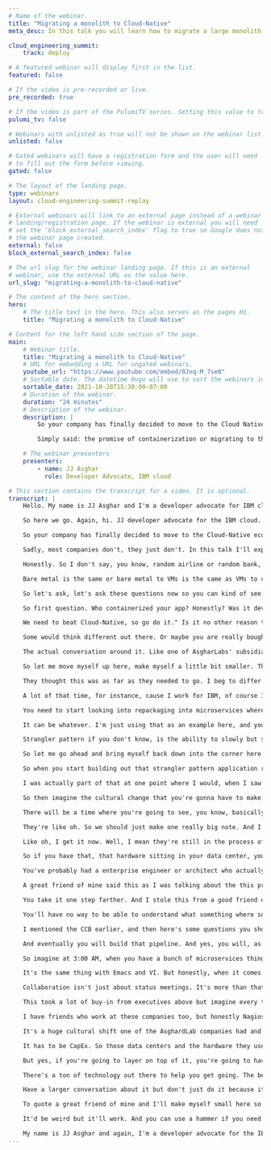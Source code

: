 ```yaml
---
# Name of the webinar.
title: "Migrating a monolith to Cloud-Native"
meta_desc: In this talk you will learn how to migrate a large monolith codebase to Cloud-Native and learn a few gotchas along the way.

cloud_engineering_summit:
    track: deploy

# A featured webinar will display first in the list.
featured: false

# If the video is pre-recorded or live.
pre_recorded: true

# If the video is part of the PulumiTV series. Setting this value to true will list the video in the "PulumiTV" section.
pulumi_tv: false

# Webinars with unlisted as true will not be shown on the webinar list
unlisted: false

# Gated webinars will have a registration form and the user will need
# to fill out the form before viewing.
gated: false

# The layout of the landing page.
type: webinars
layout: cloud-engineering-summit-replay

# External webinars will link to an external page instead of a webinar
# landing/registration page. If the webinar is external you will need
# set the 'block_external_search_index' flag to true so Google does not index
# the webinar page created.
external: false
block_external_search_index: false

# The url slug for the webinar landing page. If this is an external
# webinar, use the external URL as the value here.
url_slug: "migrating-a-monolith-to-cloud-native"

# The content of the hero section.
hero:
    # The title text in the hero. This also serves as the pages H1.
    title: "Migrating a monolith to Cloud-Native"

# Content for the left hand side section of the page.
main:
    # Webinar title.
    title: "Migrating a monolith to Cloud-Native"
    # URL for embedding a URL for ungated webinars.
    youtube_url: "https://www.youtube.com/embed/0Jnq-M_7se0"
    # Sortable date. The datetime Hugo will use to sort the webinars in date order.
    sortable_date: 2021-10-20T15:30:00-07:00
    # Duration of the webinar.
    duration: "24 minutes"
    # Description of the webinar.
    description: |
        So your company has finally decided to move to the Cloud Native ecosystem. You’ve landed on containerization as your first step. You heard that all you needed to do was containerize your first app and then push it to Kubernetes/OpenShift/Nomad, and the cost savings just come. You’ve done this, and well, things have gone not as planned. Some of the tech didn’t do what you expected, and wait, what do you mean our OpEx has gone up?

        Simply said: the promise of containerization or migrating to the Cloud Native ecosystem can be a lie if you don’t do your homework. Sadly most companies don’t. In this talk, I’ll explain a few gotchas that a “few” enterprises, in the guise of AsgharLabs, hit moving towards the Cloud Native world, and hopefully, you’ll learn from their mistakes, so you’re trip down this path will be more comfortable and closer to the promise.

    # The webinar presenters
    presenters:
        - name: JJ Asghar
          role: Developer Advocate, IBM cloud

# This section contains the transcript for a video. It is optional.
transcript: |
    Hello. My name is JJ Asghar and I'm a developer advocate for IBM cloud. You're here to see migrating a monolith to Cloud-Native and the stumbling blocks you may have not heard about. So let me go ahead and switch over to my slides. Hopefully you can see an IBM slide here now and there we go.

    So here we go. Again, hi. JJ developer advocate for the IBM cloud. You can find me @jjasghar on Twitter or I really do have the address or email address of awesome@ibm.com.

    So your company has finally decided to move to the Cloud-Native ecosystem. You've landed on containerization as your first step and you've heard all you need to do is containerize your first app and push the Kubernetes or OpenShift or Nomad. And the cost savings will just come. You've done this and well, honestly things haven't really gone as well as planned. Some of the tech didn't go, do what you expected and wait, what do you mean our opex has gone up? Simply said the promise of containerization or the migrating to the Cloud-Native ecosystem can be a lie if you don't do your homework.

    Sadly, most companies don't, they just don't. In this talk I'll explain a few gotchas that a few enterprises in the guise of AsgharLabs hit towards moving to the Cloud-Native world and hopefully you learn from those mistakes And so you don't trip down those, those stumbling blocks as you go passed them yourself. So what is AsgharLabs? It's a multi-tech multi-national tech conglomerate that bought hard into the VM ecosystem. They make ones and zeros like no other company but notice that they were falling behind. In all seriousness AsgharLabs is just a collection of different companies that I've seen and the stories I've taken from the different ones that have the same issues.

    Honestly. So I don't say, you know, random airline or random bank, I just say, AsgharLabs. It makes classes so much easier. And yes, it is a fake company and no they're not hiring. So what did AsgharLabs think they needed to do? They only thought they could take their migration from the physical data center or co-location to the VM ecosystem right? Using that exact same technique where they could just move their monolithic applications to Cloud-Native.

    Bare metal is the same or bare metal to VMs is the same as VMs to containers, right? I mean that's, that's a promise, right? Well, obviously it's not, that's the whole point of this talk. I came into this conversation normally with AsgharLabs when they've had a few of those successful migrations. Which honestly I beg to differ that they work. They're nowhere near where they thought they could have been for the amount of time and effort and money they've spent. I'm the Cloud-Native expert that comes in and asks some very simple yet very tough questions that believe it or not, are deceptively hard to answer.

    So let's ask, let's ask these questions now so you can kind of see that conversation that kind of peer and hopefully, make your life a little bit easier. Let me go ahead and fix my screen real quick. It seems a little weird with me, chopped off, doesn't it? There we go. So here we go. Let's ask those questions now.

    So first question. Who containerized your app? Honestly? Was it developers or the operations team? Was it a dev ops team? Was it the COE? The center of excellence? Was there more than a couple of status meetings? The cough AsgharLabs cough, between the project teams and who shipped it? Like wasn't actual like communication back and forth? It's really important to know who actually containerized it. Followed up with, why? Honestly. Like why did we containerize this app? AsgharLabs containerized it because they were told to. Somebody read a magazine in an airplane and said, "Hey, we need to containerize this app now.

    We need to beat Cloud-Native, so go do it." Is it no other reason than some executive wanted to be next gen? I've seen this happen with the cloud where people move from in the black with physical hardware, moving you to the Cloud-Native into just VMs and they went into the red because the amount of effort they had to spend on migrating from bare metal to VMs. That conversation happens with VMs to containerization now. It's a really important thing to ask. Why did we actually containerize this thing? Next question is where? Where do you plan on deploying this? Or where have you deployed this to? Disperse from the conversation in which cloud are you using? Was it because of choice or was it because of some ELA? Is the best, is the best one for our company the one we're actually using? Or is it the one that we're forced to use? It's important question to ask, because if you do a lot of ML, maybe a cloud that isn't IBM cloud.

    Some would think different out there. Or maybe you are really bought into the AWS ecosystem, but you're forced to use Azure for some reason. You really need to really look at where you're planning on deploying your application. And finally. What did we actually containerize? This comes from the actual architecture of what you containerized.

    The actual conversation around it. Like one of AsgharLabs' subsidiaries just took a WAR file, could have actually honestly been an EAR file, I don't really know and they think they could just shove it into the Docker container and call it a day. It's opened up so many conversations about why going down this path they did. So let's actually look at some very specific container, some architectural changes that you'll have to do when you move down this path. Just before, oops, I'm actually in the way.

    So let me move myself up here, make myself a little bit smaller. There we go. And transition, there we go. So this is that first step, right? The replatform example. They took that EAR file, they took that you know that WAR file and shoved it into container and made that happen.

    They thought this was as far as they needed to go. I beg to differ. I beg to say that this is just the first step. When you just shove a container into, shove a WAR file into a container. You don't take advantage of the scheduling or any parts of OpenShift or Kubernetes in the Cloud-Native ecosystem.

    A lot of that time, for instance, cause I work for IBM, of course I say WebSphere. WebSphere exists, there's a lot of things around it that take care of a lot of your application. OpenShift and Kubernetes don't have that by standards. You have to start thinking about how to build those things. So let's talk about the next step.

    You need to start looking into repackaging into microservices where you take that WAR file, now you break it up or if it's an EAR file, we break up all the WAR files into different small little applications. So you can start having their own histories, their own speed to deploy things. So now all of a sudden you don't have this one big WAR file that deploys everything. Again, it doesn't have to be a WAR file. It can be a Python app.

    It can be whatever. I'm just using that as an example here, and you start cutting it all up into small different pieces. So then you start repackaging to allow for the different levels and different velocities you want to be able to add to deploy your application, but this is only the, the second step to regarding to true Cloud-Native. The third and probably the final step, which actually is the longest one to get to is refactoring into something called the strangler pattern. And I'm using refactor as the actual term here, because you're going to have to refactor your application to work into Cloud-Native.

    Strangler pattern if you don't know, is the ability to slowly but surely take bits and pieces your application out and not just microservices, but even smaller portions of it. So you can start creating functions and things like that, where everything now has a bunch of different widgets to be able to be successful. Obviously it depends on the different applications out there and the way that your applications are ran so I can't actually give you a great example off the bat here but take a few moments and look into the strangler pattern, refactoring your application to it. It's a journey to get to this point. It's very important to recognize.

    So let me go ahead and bring myself back down into the corner here so we can start talking about some architectural advantages and disadvantages of going down to this path. The first of all, going spending your time in the space, velocity becomes the most important value prop. Now people are starting to bring out applications so quickly that if you have to spend any time not doing the Cloud-Native way of deploying something, you will be left behind. The ability to focus on your own histories and scoping your clusters for what you actually need, which will help you save a significant amount of money will only benefit you in the long-term. Having one big pod is not as good as having multiple smaller pods.

    So when you start building out that strangler pattern application refactoring it, you start building different services with different pods, so you can scale out what you need and when you don't need it, which in turn allows you to actually optimize for the hardware you have. But on the flip side, this all requires such a higher level of cooperation. You need to build out more advanced integration tests, along with likely most likely a completely different deployment policy system. I didn't realize at the time that this, the concept of CCB was not considered an industry standard, but when I was working in a place at an AsgharLabs company, they had something called the CCB or the change control board where traditionally a bunch of middle managers would literally get into a room every Thursday afternoon and give a thumbs up to say, yes. Let's do the deploy this weekend.

    I was actually part of that at one point where I would, when I saw those thumbs up in that meeting, that means I was waking up at three in the morning on that Saturday to deploy the application. Now that just does not work inside of the Cloud-Native ecosystem. Imagine the hundreds of possible deployments you could doing during the day with microservices. That whole change control board is something of the past. It just doesn't work.

    So then imagine the cultural change that you're gonna have to make happen with all that. All of a sudden those middle managers don't have that level of control or understand it. So you're gonna have to work and have a collaboration between all these different people to be successful. Hey JJ are we doubling up on things like, as we move down this path, why is there another load balancer inside of Kubernetes or OpenShift, or why is there a scheduler there when I have a schedule written to my app? Well of course you're going to need to audit and verify your application. As you refactor and move down this path, you're going to have to do your homework.

    There will be a time where you're going to see, you know, basically an application where you might have a scheduler built into it that you're not leveraging the scheduler for, for instance Kubernetes. A great example is that I saw this one AsgharLabs company, that has a scheduler built into the job application, and whenever it spun out trial processes, it would spin it out and it would sit inside that pod. Now inside of the Cloud-Native ecosystem or instead of Cloud-Native, at least Kubernetes and OpenShift, you can't spin out child services outside of the pod. So when all the sudden these child processes would start, they had come to me and was like JJ, why do we see all this usage spike on this one specific node when we have three nodes, shouldn't it leverage it across? I'm like well no, because you're running everything inside of one pod. So it's all just staying on that one cluster one note.

    They're like oh. So we should just make one really big note. And I'm like no, don't do that. That's a horrible idea. What you need to do is leverage Kubernetes for what it is and create a way to have a service that has those child services so when it needs to spin out and do that, it spins it out and loads it across the whole cluster.

    Like oh, I get it now. Well, I mean they're still in the process of getting to it because they had to refactor their application to get there but now they're actually leveraging the cluster for what it was. It's no longer just one VM, if you will, it's now an actual, like clustered application. There's also the challenge of load balancing, right? Where you have a built-in load balancer inside of Kubernetes and OpenShift. And with that, you might not need that F5 anymore because you're going to use the ingress and the way that the networking's done.

    So if you have that, that hardware sitting in your data center, you're gonna have to have some real conversations around this so keep that in mind. So wait, isn't automation good here now? There we go. I'll move out of the way so you can see it. And why is everything so complicated? Well, I rebut by saying it's probably always been this complicated. You just probably haven't noticed to have the complication.

    You've probably had a enterprise engineer or architect who actually knows how everything is done and kept that visibility minimal. But now that you're breaking things out to microservices, now you're actually seeing the complexity of your application and yes of course, automation is good here. Yes. I mean, humans are error prone. So you're going to absolutely need to build that pipeline and to be able to do that work, you need to take the human error out of that complication.

    A great friend of mine said this as I was talking about the this presentation and he really did say this, which was like when you have a monolithic app, you have an ornery bull mastiff, but as you move to the, the Cloud-Native microservices based architecture, you now have 13 yipping chihuahuas. They're both dogs. You both have to care and feed for them, but you're gonna have to deal with like walking one bull mastiff instead of 13 yipping chihuahuas. At the same time having 13 yipping chihuahuas you'll be able to just take one care of one smaller dog, which believe it or not is less overhead when you start thinking about it. it's a great visual representation of it.

    You take it one step farther. And I stole this from a good friend of mine Ken, who stole it from someone else who stole it from someone else. And if something does go wrong, you need to really understand that it does become a murder mystery. Need to take a moment and think about that. No longer unless you have really good aggregated log monitoring.

    You'll have no way to be able to understand what something where something went wrong. You'll have to be Sherlock Holmes, digging through the logs to understand where the different services happened. So you will have to create a standardized way standardized contracts between your applications or your microservices to be able to talk to one another. And this is challenging. It becomes a huge cultural change inside of a lot of companies.

    I mentioned the CCB earlier, and then here's some questions you should really ask yourself about the cultural shift that's going to happen because you will change your culture. The CCB when I first saw it at this one AsgharLabs, it really was something like something out of the Phoenix project if you ever read that book. People stopped coming at one point because it was just useless. With moving to Cloud-Native you naturally start allowing for self-orchestration and rollouts. You really do start empowering the different teams to be successful.

    And eventually you will build that pipeline. And yes, you will, as I say, build that pipeline. And I've said this is the third time now, because you need to trust CI and CD. You'll need to leverage the standards of linting and always make sure that there's standardization for your code. One reason why Go is so easy to read is Go came along standard outside the box with the Go format command.

    So imagine at 3:00 AM, when you have a bunch of microservices things going wrong and you got woken up and having to deal with it because of the Go format command and everything now looking the exact same, the engineer who has to sit there, the operations person or SRE or whatever, they can actually read it and know without having to leverage that cognitive overhead of where that semi-colon or that curly brace is. They could just read the code like a book. That is so important for when that murder mystery happens. So you leverage pipelines to enforce these policies and in shared contracts. Yes people are going to argue about tabs and spaces.

    It's the same thing with Emacs and VI. But honestly, when it comes down to your business, you create a standard, you stick to it, and you will only see ROI in the long term. You'll have to learn to collaborate with the other teams too. The hardest thing I saw AsgharLabs deal with was the actual collaboration between the teams. They had some great propaganda around having a scrum teams and tribes and whatnot, but people still wanted to do things the old way.

    Collaboration isn't just about status meetings. It's more than that. It's really truly creating, declared contracts and responsibilities with a constant communication between teams. Your tickets will only get you so far. One of the most successful things AsgharLabs did, was at every sprint they switched out one person from one tribe to another, for the portion of that global app.

    This took a lot of buy-in from executives above but imagine every two weeks you had a brand new person on your team who had to know how to run part of your application Before you know it, tribal knowledge doesn't exist anymore because you know that Jane DOE and John DOE come over and you have to train them and they have to be useful within two weeks because they'll be gone. And then all of a sudden they know that it turns out that third contractor of that team over there, it turns out this person's really good at X, Y, and Z. So then it builds better cohesion between the different works. Collaboration's unbelievably powerful. Asghar has something you could just buy one product and call it a day when it came to visibility and monitoring and any talk you need to really mention this because there's a lot of companies out there.

    I have friends who work at these companies too, but honestly Nagios is just not going to cut it anymore. When you start moving into the Cloud-Native ecosystem, you're going to need to have different slices of visibility and monitoring because different teams are going to care about different things. You're not going to just have one size fits all. As badly as AsgharLabs wanted that single pane of glass, it's unrealistic. There's just too many moving parts.

    It's a huge cultural shift one of the AsghardLab companies had and they're still dealing with this but you will have to spend some time and effort with that. And to recognize also that we actually have to pay for the economics of this. The ALPEX yes, will now go up. You will have to pay most of this by a credit card. CFOs go back and forth about these things because some love it because assuming your team can keep control of the work and you could control get control of your spend, it's very predictable and the costs are easy to project, but on the flip side, some CFOs hate this stuff because it's really hard to depreciate or it's impossible to depreciate OPEX.

    It has to be CapEx. So those data centers and the hardware they used to buy, there's some interesting economics out there with, with, sorry, accounting practices that allow for depreciation that turns some really interesting stories around. So hopefully your management team at least acknowledges this and wants to spend time to talk through these problems. So hey JJ, what do you mean all our support is on stack overflow now. Well honestly, a few places it is, but there are companies out there, IBM cloud that leverage, open source, and have offerings for some of these things.

    But yes, if you're going to layer on top of it, you're going to have to be part of the community. You're going to have to spend time in the open source community to understand where it's coming and what it's doing. And you know you'll be able to be successful that way but if you do want enterprise ready Kubernetes, OpenShift is a great offering. I had to say it. So let's talk about some really tangible things at the very end of this talk to make sure that you understand where you can get going from the get-go.

    There's a ton of technology out there to help you get going. The best thing is really to just take a moment and figure out when you containerized your app, did you really need to, or did you just wrap your app in a pod and wash your hands of it? Have a large on conversation on why you did this, because honestly, if it's just because you're being left behind, that's not a good reason to. It's good to be in the black. It's not good to be in the red, or is it because you thought you could leverage some software to make your business move forward. That's great.

    Have a larger conversation about it but don't just do it because it's what the cool kids are doing nowadays. Ideally with masking all these corporations I've had exposure to as AsgharLabs, I've helped highlight a few of the consistent issues I've seen which nine out ten times it's just having conversations on why we're doing this technology. The best thing I can do is ask if you really need to. And if you're really committed, or if you've already started down this path, you should probably take a beat and look for optimizations instead of features, which is probably what you're gonna have to do because you have to start learning how to use build that microservices and whatnot. But the remember the more you pay up front, the more you do your homework and use the correct tool for the job, the better you'll get.

    To quote a great friend of mine and I'll make myself small here so you can see his name, Thomas Cate. You wouldn't use a saw when you needed a hammer or you wouldn't use a hammer when you needed to saw right? And it's true. Take a moment to think about that. You can use a saw to hammer in a nail. It's going to take you some time.

    It'd be weird but it'll work. And you can use a hammer if you need to break a piece of saw, a piece of wood apart. It's going to be weird but it'll work. So take a moment and recognize using the correct tool for the job is the best thing you could do. And thank you.

    My name is JJ Asghar and again, I'm a developer advocate for the IBM cloud. Let's see if I can make myself big again. There we go. And thank you. You're more than welcome to reach me @jjasghar on Twitter or awesome@ibm.com and I hope you learned something. Take it easy y'all.
---
```

